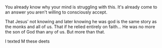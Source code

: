 
You already know why your mind is struggling with this. It's already come to an answer you aren't willing to consciously accept.

That Jesus' not knowing and later knowing he was god is the same story as the monks and all of us.
That if he relied entirely on faith...
He was no more the son of God than any of us.
But more than that.

I texted M these deets 
